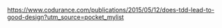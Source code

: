 <https://www.codurance.com/publications/2015/05/12/does-tdd-lead-to-good-design?utm_source=pocket_mylist>
